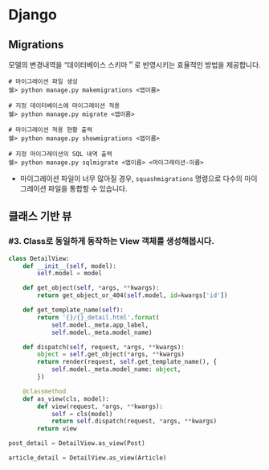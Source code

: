 # Django

## Migrations

모델의 변경내역을 “데이터베이스 스키마＂로 반영시키는 효율적인 방법을 제공합니다.

```Shell
# 마이그레이션 파일 생성
쉘> python manage.py makemigrations <앱이름>

# 지정 데이터베이스에 마이그레이션 적용
쉘> python manage.py migrate <앱이름>

# 마이그레이션 적용 현황 출력
쉘> python manage.py showmigrations <앱이름>

# 지정 마이그레이션의 SQL 내역 출력
쉘> python manage.py sqlmigrate <앱이름> <마이그레이션-이름>
```

- 마이그레이션 파일이 너무 많아질 경우, `squashmigrations` 명령으로 다수의 마이그레이션 파일을 통합할 수 있습니다.

## 클래스 기반 뷰

### #3. Class로 동일하게 동작하는 View 객체를 생성해봅시다.

```python
class DetailView:
    def __init__(self, model):
        self.model = model

    def get_object(self, *args, **kwargs):
        return get_object_or_404(self.model, id=kwargs['id'])

    def get_template_name(self):
        return '{}/{}_detail.html'.format(
            self.model._meta.app_label,
            self.model._meta.model_name)

    def dispatch(self, request, *args, **kwargs):
        object = self.get_object(*args, **kwargs)
        return render(request, self.get_template_name(), {
            self.model._meta.model_name: object,
        })

    @classmethod
    def as_view(cls, model):
        def view(request, *args, **kwargs):
            self = cls(model)
            return self.dispatch(request, *args, **kwargs)
        return view

post_detail = DetailView.as_view(Post)

article_detail = DetailView.as_view(Article)
```
